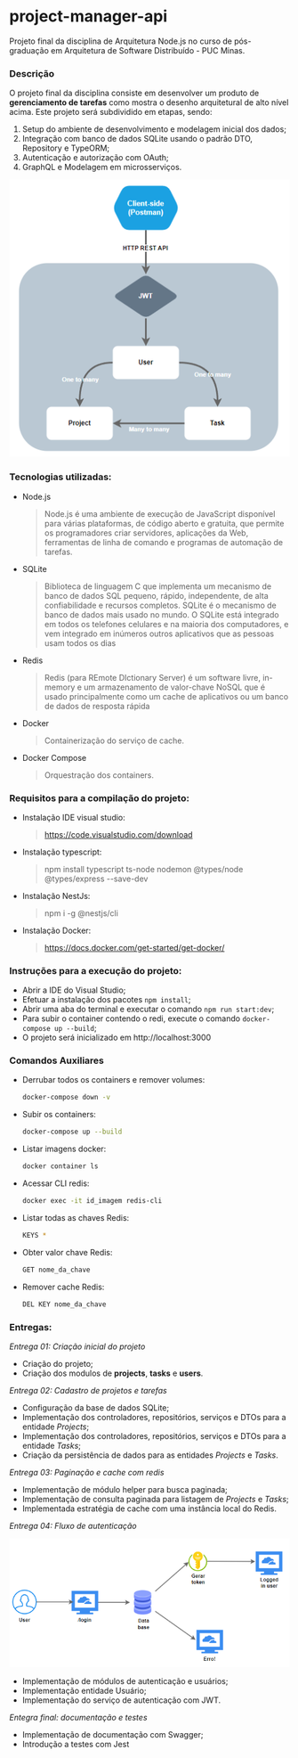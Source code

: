 # project-manager-api
Projeto final da disciplina de Arquitetura Node.js no curso de pós-graduação em Arquitetura de Software Distribuído - PUC Minas.


### Descrição

O projeto final da disciplina consiste em desenvolver um produto de **gerenciamento de tarefas** como
mostra o desenho arquitetural de alto nível acima. Este projeto será subdividido em etapas, sendo:

1. Setup do ambiente de desenvolvimento e modelagem inicial dos dados;
2. Integração com banco de dados SQLite usando o padrão DTO, Repository e TypeORM;
3. Autenticação e autorização com OAuth;
4. GraphQL e Modelagem em microsserviços.

![alt text](image.png)


### Tecnologias utilizadas:
- Node.js
    > Node.js é uma ambiente de execução de JavaScript disponível para várias plataformas, de código aberto e gratuita, que permite os programadores criar servidores, aplicações da Web, ferramentas de linha de comando e programas de automação de tarefas.
- SQLite
    > Biblioteca de linguagem C que implementa um mecanismo de banco de dados SQL pequeno, rápido, independente, de alta confiabilidade e recursos completos. SQLite é o mecanismo de banco de dados mais usado no mundo. O SQLite está integrado em todos os telefones celulares e na maioria dos computadores, e vem integrado em inúmeros outros aplicativos que as pessoas usam todos os dias
- Redis
    > Redis (para REmote DIctionary Server) é um software livre, in-memory e um armazenamento de valor-chave NoSQL que é usado principalmente como um cache de aplicativos ou um banco de dados de resposta rápida
- Docker
    > Containerização do serviço de cache.
- Docker Compose
    > Orquestração dos containers.

### Requisitos para a compilação do projeto:
- Instalação IDE visual studio:
    > https://code.visualstudio.com/download
- Instalação typescript:
    > npm install typescript ts-node nodemon @types/node @types/express --save-dev
- Instalação NestJs:
    > npm i -g @nestjs/cli
- Instalação Docker:
    > https://docs.docker.com/get-started/get-docker/

### Instruções para a execução do projeto:
- Abrir a IDE do Visual Studio;
- Efetuar a instalação dos pacotes `npm install`;
- Abrir uma aba do terminal e executar o comando `npm run start:dev`;
- Para subir o container contendo o redi, execute o comando `docker-compose up --build`;
- O projeto será inicializado em http://localhost:3000

### Comandos Auxiliares
- Derrubar todos os containers e remover volumes:

  ```bash
  docker-compose down -v
  ```

- Subir os containers:
  ```bash
  docker-compose up --build
  ```

- Listar imagens docker:
  ```bash
  docker container ls
  ```

- Acessar CLI redis:
  ```bash
  docker exec -it id_imagem redis-cli
  ```

- Listar todas as chaves Redis:
  ```bash
  KEYS *
  ```

- Obter valor chave Redis:
  ```bash
  GET nome_da_chave
  ```

- Remover cache Redis:
  ```bash
  DEL KEY nome_da_chave
  ```

### Entregas:

_Entrega 01: Criação inicial do projeto_
- Criação do projeto;
- Criação dos modulos de **projects**, **tasks** e **users**.

_Entrega 02: Cadastro de projetos e tarefas_
- Configuração da base de dados SQLite;
- Implementação dos controladores, repositórios, serviços e DTOs para a entidade _Projects_;
- Implementação dos controladores, repositórios, serviços e DTOs para a entidade _Tasks_;
- Criação da persistência de dados para as entidades _Projects_ e _Tasks_.

_Entrega 03: Paginação e cache com redis_
- Implementação de módulo helper para busca paginada;
- Implementação de consulta paginada para listagem de _Projects_ e _Tasks_;
- Implementada estratégia de cache com uma instância local do Redis.

_Entrega 04: Fluxo de autenticação_

![alt text](image-1.png)

- Implementação de módulos de autenticação e usuários;
- Implementação entidade Usuário;
- Implementação do serviço de autenticação com JWT. 

_Entegra final: documentação e testes_
 - Implementação de documentação com Swagger;
 - Introdução a testes com Jest